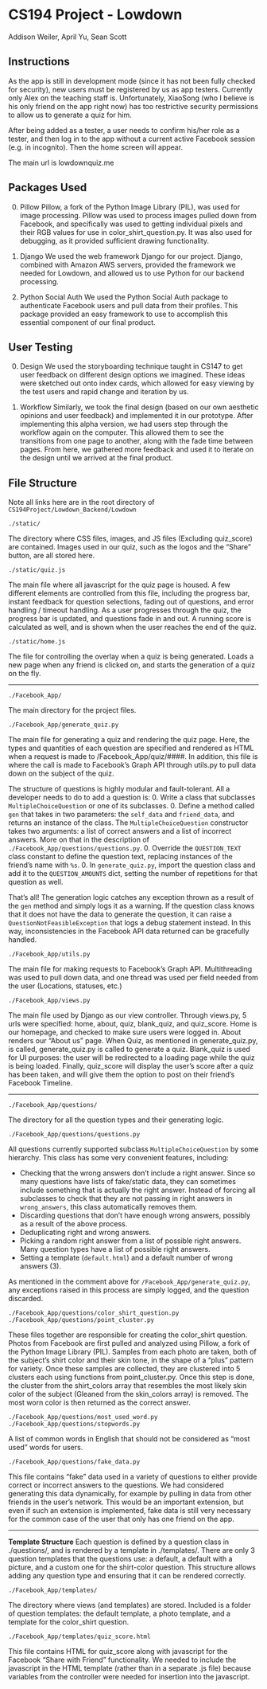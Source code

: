 # CS194 Project - Lowdown
Addison Weiler, April Yu, Sean Scott


Instructions
------------
As the app is still in development mode (since it has not been fully checked for security), new users must be registered by us as app testers. Currently only Alex on the teaching staff is. Unfortunately, XiaoSong (who I believe is his only friend on the app right now) has too restrictive security permissions to allow us to generate a quiz for him.

After being added as a tester, a user needs to confirm his/her role as a tester, and then log in to the app without a current active Facebook session (e.g. in incognito). Then the home screen will appear.

The main url is lowdownquiz.me

Packages Used
-------------
0. Pillow
Pillow, a fork of the Python Image Library (PIL), was used for image processing. Pillow was used to process images pulled down from Facebook, and specifically was used to getting individual pixels and their RGB values for use in color_shirt_question.py. It was also used for debugging, as it provided sufficient drawing functionality. 

0. Django
We used the web framework Django for our project. Django, combined with Amazon AWS servers, provided the framework we needed for Lowdown, and allowed us to use Python for our backend processing. 

0. Python Social Auth
We used the Python Social Auth package to authenticate Facebook users and pull data from their profiles.  This package provided an easy framework to use to accomplish this essential component of our final product.

User Testing
------------
0. Design
We used the storyboarding technique taught in CS147 to get user feedback on different design options we imagined.  These ideas were sketched out onto index cards, which allowed for easy viewing by the test users and rapid change and iteration by us.

0. Workflow
Similarly, we took the final design (based on our own aesthetic opinions and user feedback) and implemented it in our prototype.  After implementing this alpha version, we had users step through the workflow again on the computer.  This allowed them to see the transitions from one page to another, along with the fade time between pages.  From here, we gathered more feedback and used it to iterate on the design until we arrived at the final product.



File Structure
--------------
Note all links here are in the root directory of `CS194Project/Lowdown_Backend/Lowdown`

    ./static/
The directory where CSS files, images, and JS files (Excluding quiz_score) are contained. Images used in our quiz, such as the logos and the “Share” button, are all stored here.

    ./static/quiz.js
The main file where all javascript for the quiz page is housed. A few different elements are controlled from this file, including the progress bar, instant feedback for question selections, fading out of questions, and error handling / timeout handling. As a user progresses through the quiz, the progress bar is updated, and questions fade in and out. A running score is calculated as well, and is shown when the user reaches the end of the quiz.

    ./static/home.js
The file for controlling the overlay when a quiz is being generated. Loads a new page when any friend is clicked on, and starts the generation of a quiz on the fly. 

---------------------------------------------------------------------

    ./Facebook_App/
The main directory for the project files.

    ./Facebook_App/generate_quiz.py
The main file for generating a quiz and rendering the quiz page. Here, the types and quantities of each question are specified and rendered as HTML when a request is made to /Facebook_App/quiz/####. In addition, this file is where the call is made to Facebook’s Graph API through utils.py to pull data down on the subject of the quiz.

The structure of questions is highly modular and fault-tolerant. All a developer needs to do to add a question is:
0. Write a class that subclasses `MultipleChoiceQuestion` or one of its subclasses.
0. Define a method called `gen` that takes in two parameters: the `self_data` and `friend_data`, and returns an instance of the class. The `MultipleChoiceQuestion` constructor takes two arguments: a list of correct answers and a list of incorrect answers. More on that in the description of `./Facebook_App/questions/questions.py`.
0. Override the `QUESTION_TEXT` class constant to define the question text, replacing instances of the friend’s name with `%s`.
0. In `generate_quiz.py`, import the question class and add it to the `QUESTION_AMOUNTS` dict, setting the number of repetitions for that question as well.

That’s all! The generation logic catches any exception thrown as a result of the `gen` method and simply logs it as a warning. If the question class knows that it does not have the data to generate the question, it can raise a `QuestionNotFeasibleException` that logs a debug statement instead. In this way, inconsistencies in the Facebook API data returned can be gracefully handled.

    ./Facebook_App/utils.py
The main file for making requests to Facebook’s Graph API. Multithreading was used to pull down data, and one thread was used per field needed from the user (Locations, statuses, etc.) 

    ./Facebook_App/views.py
The main file used by Django as our view controller. Through views.py, 5 urls were specified: home, about, quiz, blank_quiz, and quiz_score. Home is our homepage, and checked to make sure users were logged in. About renders our “About us” page. When Quiz, as mentioned in generate_quiz.py, is called, generate_quiz.py is called to generate a quiz. Blank_quiz is used for UI purposes: the user will be redirected to a loading page while the quiz is being loaded. Finally, quiz_score will display the user’s score after a quiz has been taken, and will give them the option to post on their friend’s Facebook Timeline. 

---------------------------------------------------------------------

    ./Facebook_App/questions/
The directory for all the question types and their generating logic.

    ./Facebook_App/questions/questions.py
All questions currently supported subclass `MultipleChoiceQuestion` by some hierarchy. This class has some very convenient features, including:
* Checking that the wrong answers don’t include a right answer. Since so many questions have lists of fake/static data, they can sometimes include something that is actually the right answer. Instead of forcing all subclasses to check that they are not passing in right answers in `wrong_answers`, this class automatically removes them.
* Discarding questions that don’t have enough wrong answers, possibly as a result of the above process.
* Deduplicating right and wrong answers.
* Picking a random right answer from a list of possible right answers. Many question types have a list of possible right answers.
* Setting a template (`default.html`) and a default number of wrong answers (3).

As mentioned in the comment above for `/Facebook_App/generate_quiz.py`, any exceptions raised in this process are simply logged, and the question discarded.

    ./Facebook_App/questions/color_shirt_question.py
    ./Facebook_App/questions/point_cluster.py
These files together are responsible for creating the color_shirt question. Photos from Facebook are first pulled and analyzed using Pillow, a fork of the Python Image Library (PIL). Samples from each photo are taken, both of the subject’s shirt color and their skin tone, in the shape of a “plus” pattern for variety. Once these samples are collected, they are clustered into 5 clusters each using functions from point_cluster.py. Once this step is done, the cluster from the shirt_colors array that resembles the most likely skin color of the subject (Gleaned from the skin_colors array) is removed. The most worn color is then returned as the correct answer.

    ./Facebook_App/questions/most_used_word.py
    ./Facebook_App/questions/stopwords.py
A list of common words in English that should not be considered as “most used” words for users.

    ./Facebook_App/questions/fake_data.py
This file contains “fake” data used in a variety of questions to either provide correct or incorrect answers to the questions. We had considered generating this data dynamically, for example by pulling in data from other friends in the user’s network. This would be an important extension, but even if such an extension is implemented, fake data is still very necessary for the common case of the user that only has one friend on the app.

---------------------------------------------------------------------

**Template Structure**
	Each question is defined by a question class in ./questions/, and is rendered by a template in ./templates/. There are only 3 question templates that the questions use: a default, a default with a picture, and a custom one for the shirt-color question. This structure allows adding any question type and ensuring that it can be rendered correctly.

    ./Facebook_App/templates/
The directory where views (and templates) are stored. Included is a folder of question templates: the default template, a photo template, and a template for the color_shirt question.

    ./Facebook_App/templates/quiz_score.html
This file contains HTML for quiz_score along with javascript for the Facebook “Share with Friend” functionality. We needed to include the javascript in the HTML template (rather than in a separate .js file) because variables from the controller were needed for insertion into the javascript.

